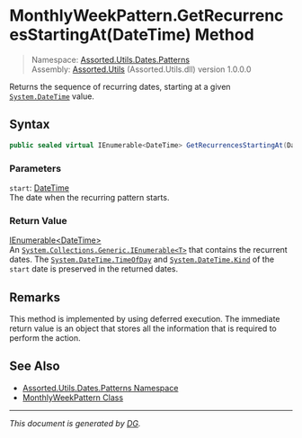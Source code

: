 ﻿# MonthlyWeekPattern.GetRecurrencesStartingAt(DateTime) Method

> Namespace: [Assorted.Utils.Dates.Patterns](index.md#assortedutilsdatespatterns-namespace)\
> Assembly: [Assorted.Utils](index.md) (Assorted.Utils.dll) version 1.0.0.0

Returns the sequence of recurring dates, starting at a given [`System.DateTime`](https://docs.microsoft.com/en-us/dotnet/api/system.datetime) value.

## Syntax

```csharp
public sealed virtual IEnumerable<DateTime> GetRecurrencesStartingAt(DateTime start)
```

### Parameters

`start`: [DateTime](https://docs.microsoft.com/en-us/dotnet/api/system.datetime)\
The date when the recurring pattern starts.

### Return Value

[IEnumerable\<DateTime>](https://docs.microsoft.com/en-us/dotnet/api/system.collections.generic.ienumerable-1)\
An [`System.Collections.Generic.IEnumerable<T>`](https://docs.microsoft.com/en-us/dotnet/api/system.collections.generic.ienumerable-1) that contains the recurrent dates. The [`System.DateTime.TimeOfDay`](https://docs.microsoft.com/en-us/dotnet/api/system.datetime.timeofday) and [`System.DateTime.Kind`](https://docs.microsoft.com/en-us/dotnet/api/system.datetime.kind) of the `start` date is preserved in the returned dates.

## Remarks

This method is implemented by using deferred execution. The immediate return value is an object that stores all the information that is required to perform the action.

## See Also

- [Assorted.Utils.Dates.Patterns Namespace](index.md#assortedutilsdatespatterns-namespace)
- [MonthlyWeekPattern Class](Assorted.Utils.Dates.Patterns.MonthlyWeekPattern.md)

---

_This document is generated by [DG](https://github.com/Khojasteh/dg)._
